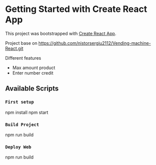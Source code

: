 # Getting Started with Create React App

This project was bootstrapped with [Create React App](https://github.com/facebook/create-react-app).

Project base on https://github.com/nistorsergiu2112/Vending-machine-React.git

Different features

- Max amount product
- Enter number credit

## Available Scripts

### `First setup`

npm install
npm start

### `Build Project`

npm run build

### `Deploy Web`

npm run build


